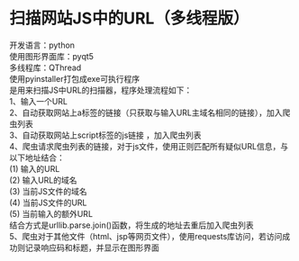 # 扫描网站JS中的URL（多线程版）    
开发语言：python  
使用图形界面库：pyqt5  
多线程库：QThread  
使用pyinstaller打包成exe可执行程序   
是用来扫描JS中URL的扫描器，程序处理流程如下：   
1、输入一个URL   
2、自动获取网站上a标签的链接（只获取与输入URL主域名相同的链接），加入爬虫列表   
3、自动获取网站上script标签的js链接 ，加入爬虫列表   
4、爬虫请求爬虫列表的链接，对于js文件，使用正则匹配所有疑似URL信息，与以下地址结合：   
(1) 输入的URL   
(2) 输入URL的域名   
(3) 当前JS文件的域名   
(4) 当前JS文件的URL   
(5) 当前输入的额外URL   
结合方式是urllib.parse.join()函数，将生成的地址去重后加入爬虫列表   
5、爬虫对于其他文件（html、jsp等网页文件），使用requests库访问，若访问成功则记录响应码和标题，并显示在图形界面   
 

